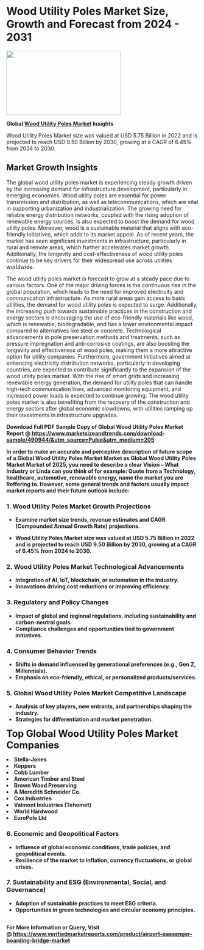 <H1>Wood Utility Poles Market Size, Growth and Forecast from 2024 - 2031</H1><img class="aligncenter size-medium wp-image-584254" src="https://thirdeyenews.in/wp-content/uploads/2024/09/Global-Market-Research-300x168.jpeg" alt="" width="300" height="168" /><p><strong>Global&nbsp;<a href="https://www.marketsizeandtrends.com/download-sample/490944/&amp;utm_source=Pulse&amp;utm_medium=205">Wood Utility Poles Market</a> Insights</strong></p><p>Wood Utility Poles Market size was valued at USD 5.75 Billion in 2022 and is projected to reach USD 9.50 Billion by 2030, growing at a CAGR of 6.45% from 2024 to 2030.</p><p><h2>Market Growth Insights</h2> <p>The global wood utility poles market is experiencing steady growth driven by the increasing demand for infrastructure development, particularly in emerging economies. Wood utility poles are essential for power transmission and distribution, as well as telecommunications, which are vital in supporting urbanization and industrialization. The growing need for reliable energy distribution networks, coupled with the rising adoption of renewable energy sources, is also expected to boost the demand for wood utility poles. Moreover, wood is a sustainable material that aligns with eco-friendly initiatives, which adds to its market appeal. As of recent years, the market has seen significant investments in infrastructure, particularly in rural and remote areas, which further accelerates market growth. Additionally, the longevity and cost-effectiveness of wood utility poles continue to be key drivers for their widespread use across utilities worldwide.</p> <p><strong></strong></p> <p>The wood utility poles market is forecast to grow at a steady pace due to various factors. One of the major driving forces is the continuous rise in the global population, which leads to the need for improved electricity and communication infrastructure. As more rural areas gain access to basic utilities, the demand for wood utility poles is expected to surge. Additionally, the increasing push towards sustainable practices in the construction and energy sectors is encouraging the use of eco-friendly materials like wood, which is renewable, biodegradable, and has a lower environmental impact compared to alternatives like steel or concrete. Technological advancements in pole preservation methods and treatments, such as pressure impregnation and anti-corrosive coatings, are also boosting the longevity and effectiveness of wood poles, making them a more attractive option for utility companies. Furthermore, government initiatives aimed at enhancing electricity distribution networks, particularly in developing countries, are expected to contribute significantly to the expansion of the wood utility poles market. With the rise of smart grids and increasing renewable energy generation, the demand for utility poles that can handle high-tech communication lines, advanced monitoring equipment, and increased power loads is expected to continue growing. The wood utility poles market is also benefiting from the recovery of the construction and energy sectors after global economic slowdowns, with utilities ramping up their investments in infrastructure upgrades. <p><strong></p><p><span class=""><strong>Download Full PDF Sample Copy of Global Wood Utility Poles Market Report</strong> @ <a href="https://www.marketsizeandtrends.com/download-sample/490944/&amp;utm_source=Pulse&amp;utm_medium=205" target="_blank">https://www.marketsizeandtrends.com/download-sample/490944/&amp;utm_source=Pulse&amp;utm_medium=205</a></span></p><p>In order to make an accurate and perceptive description of future scope of a Global&nbsp;Wood Utility Poles Market Market as Global&nbsp;Wood Utility Poles Market Market of 2025, you need to describe a clear Vision &ndash; What Industry or Linda can you think of for example: Quote from a Technology, healthcare, automotive, renewable energy, name the market you are Reffering to. However, some general trends and factors usually impact market reports and their future outlook include:</p><h3>1.&nbsp;<strong>Wood Utility Poles Market Growth Projections</strong></h3><ul><li>Examine market size trends, revenue estimates and CAGR (Compounded Annual Growth Rate) projections.</li><li><p>Wood Utility Poles Market size was valued at USD 5.75 Billion in 2022 and is projected to reach USD 9.50 Billion by 2030, growing at a CAGR of 6.45% from 2024 to 2030.</p></li></ul><h3>2.&nbsp;<strong>Wood Utility Poles Market Technological Advancements</strong></h3><ul><li>Integration of AI, IoT, blockchain, or automation in the industry.</li><li>Innovations driving cost reductions or improving efficiency.</li></ul><h3>3.&nbsp;<strong>Regulatory and Policy Changes</strong></h3><ul><li>Impact of global and regional regulations, including sustainability and carbon-neutral goals.</li><li>Compliance challenges and opportunities tied to government initiatives.</li></ul><h3>4.&nbsp;<strong>Consumer Behavior Trends</strong></h3><ul><li>Shifts in demand influenced by generational preferences (e.g., Gen Z, Millennials).</li><li>Emphasis on eco-friendly, ethical, or personalized products/services.</li></ul><h3>5.&nbsp;<strong>Global Wood Utility Poles Market Competitive Landscape</strong></h3><ul><li>Analysis of key players, new entrants, and partnerships shaping the industry.</li><li>Strategies for differentiation and market penetration.</li></ul><p data-pm-slice="1 1 []"><span style="color: inherit; font-family: inherit; font-size: 25px;">Top Global Wood Utility Poles Market Companies</span></p><div class="" data-test-id=""><p><li>Stella-Jones</li><li> Koppers</li><li> Cobb Lumber</li><li> American Timber and Steel</li><li> Brown Wood Preserving</li><li> A Meredith Schneider Co.</li><li> Cox Industries</li><li> Valmont Industries (Tehomet)</li><li> World Hardwood</li><li> EuroPole Ltd</li></p></div><h3>6.&nbsp;<strong>Economic and Geopolitical Factors</strong></h3><ul><li>Influence of global economic conditions, trade policies, and geopolitical events.</li><li>Resilience of the market to inflation, currency fluctuations, or global crises.</li></ul><h3>7.&nbsp;<strong>Sustainability and ESG (Environmental, Social, and Governance)</strong></h3><ul><li>Adoption of sustainable practices to meet ESG criteria.</li><li>Opportunities in green technologies and circular economy principles.</li></ul><h2><strong style="font-size: 14px;">For More Information or Query, Visit @&nbsp;</strong><a style="background-color: #ffffff; font-size: 14px;" href="https://www.marketsizeandtrends.com/report/wood-utility-poles-market/" target="_blank">https://www.verifiedmarketreports.com/product/airport-passenger-boarding-bridge-market</a></h2>
